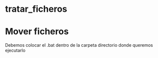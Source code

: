 # tratar_ficheros


# Mover ficheros
Debemos colocar el .bat dentro de la carpeta directorio donde queremos ejecutarlo
